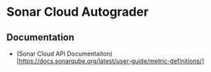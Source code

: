 # Sonar Cloud Autograder

## Documentation
- (Sonar Cloud API Documentaiton)[https://docs.sonarqube.org/latest/user-guide/metric-definitions/]